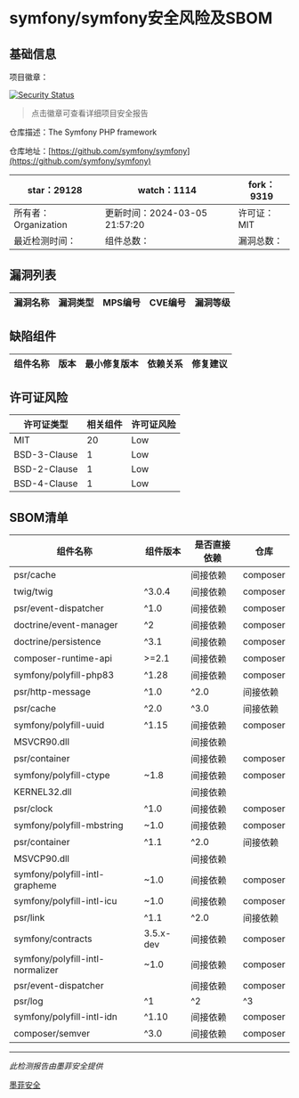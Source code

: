# symfony/symfony安全风险及SBOM

## 基础信息

项目徽章：

[![Security Status](https://www.murphysec.com/platform3/v31/badge/1765088199285956608.svg)](https://www.murphysec.com/console/report/1691516035264176128/1765088199285956608)

> 点击徽章可查看详细项目安全报告

仓库描述：The Symfony PHP framework

仓库地址：[https://github.com/symfony/symfony](https://github.com/symfony/symfony)

| star：29128 | watch：1114 | fork：9319 |
| ----------- | -------------- | ------------ |
| 所有者：Organization | 更新时间：2024-03-05 21:57:20 | 许可证：MIT |
| 最近检测时间： | 组件总数： | 漏洞总数： |




## 漏洞列表

| 漏洞名称 | 漏洞类型 | MPS编号 | CVE编号 | 漏洞等级 |
| ------- | ------ | ------- | ------ | ----- |





## 缺陷组件

| 组件名称 | 版本 | 最小修复版本 | 依赖关系 | 修复建议 |
| -------- | ---- | ------------ | -------- | -------- |





## 许可证风险

| 许可证类型 | 相关组件 | 许可证风险 |
| ---------- | -------- | ---------- |
|MIT|20|Low|
|BSD-3-Clause|1|Low|
|BSD-2-Clause|1|Low|
|BSD-4-Clause|1|Low|




## SBOM清单

| 组件名称 | 组件版本 | 是否直接依赖 | 仓库 |
| -------- | -------- | ------------ | ---- |
|psr/cache||间接依赖|composer|
|twig/twig|^3.0.4|间接依赖|composer|
|psr/event-dispatcher|^1.0|间接依赖|composer|
|doctrine/event-manager|^2|间接依赖|composer|
|doctrine/persistence|^3.1|间接依赖|composer|
|composer-runtime-api|>=2.1|间接依赖|composer|
|symfony/polyfill-php83|^1.28|间接依赖|composer|
|psr/http-message|^1.0|^2.0|间接依赖|composer|
|psr/cache|^2.0|^3.0|间接依赖|composer|
|symfony/polyfill-uuid|^1.15|间接依赖|composer|
|MSVCR90.dll||间接依赖||
|psr/container||间接依赖|composer|
|symfony/polyfill-ctype|~1.8|间接依赖|composer|
|KERNEL32.dll||间接依赖||
|psr/clock|^1.0|间接依赖|composer|
|symfony/polyfill-mbstring|~1.0|间接依赖|composer|
|psr/container|^1.1|^2.0|间接依赖|composer|
|MSVCP90.dll||间接依赖||
|symfony/polyfill-intl-grapheme|~1.0|间接依赖|composer|
|symfony/polyfill-intl-icu|~1.0|间接依赖|composer|
|psr/link|^1.1|^2.0|间接依赖|composer|
|symfony/contracts|3.5.x-dev|间接依赖|composer|
|symfony/polyfill-intl-normalizer|~1.0|间接依赖|composer|
|psr/event-dispatcher||间接依赖|composer|
|psr/log|^1|^2|^3|间接依赖|composer|
|symfony/polyfill-intl-idn|^1.10|间接依赖|composer|
|composer/semver|^3.0|间接依赖|composer|


------

*此检测报告由墨菲安全提供*

[墨菲安全](www.murphysec.com)